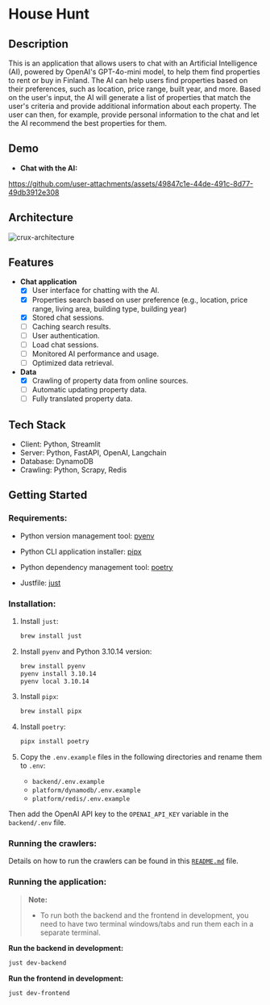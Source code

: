 # House Hunt

## Description

This is an application that allows users to chat with an Artificial Intelligence (AI), powered by OpenAI's GPT-4o-mini model, to help them find properties to rent or buy in Finland. The AI can help users find properties based on their preferences, such as location, price range, built year, and more. Based on the user's input, the AI will generate a list of properties that match the user's criteria and provide additional information about each property. The user can then, for example, provide personal information to the chat and let the AI recommend the best properties for them.

## Demo

- **Chat with the AI:**

https://github.com/user-attachments/assets/49847c1e-44de-491c-8d77-49db3912e308

## Architecture

![crux-architecture](https://github.com/user-attachments/assets/0c7a3bce-e4fe-42e1-a1a1-69c1b88e7874)

## Features

- **Chat application**
  - [x] User interface for chatting with the AI.
  - [x] Properties search based on user preference (e.g., location, price range, living area, building type, building year)
  - [x] Stored chat sessions.
  - [ ] Caching search results.
  - [ ] User authentication.
  - [ ] Load chat sessions.
  - [ ] Monitored AI performance and usage.
  - [ ] Optimized data retrieval.
- **Data**
  - [x] Crawling of property data from online sources.
  - [ ] Automatic updating property data.
  - [ ] Fully translated property data.

## Tech Stack

- Client: Python, Streamlit
- Server: Python, FastAPI, OpenAI, Langchain
- Database: DynamoDB
- Crawling: Python, Scrapy, Redis

## Getting Started

### Requirements:

- Python version management tool: [pyenv](https://github.com/pyenv/pyenv)

- Python CLI application installer: [pipx](https://github.com/pypa/pipx)

- Python dependency management tool: [poetry](https://python-poetry.org/)

- Justfile: [just](https://github.com/casey/just)

### Installation:

1. Install `just`:

   ```bash
   brew install just
   ```

2. Install `pyenv` and Python 3.10.14 version:

   ```bash
   brew install pyenv
   pyenv install 3.10.14
   pyenv local 3.10.14
   ```

3. Install `pipx`:

   ```bash
   brew install pipx
   ```

4. Install `poetry`:

   ```bash
   pipx install poetry
   ```

5. Copy the `.env.example` files in the following directories and rename them to `.env`:

   - `backend/.env.example`
   - `platform/dynamodb/.env.example`
   - `platform/redis/.env.example`

Then add the OpenAI API key to the `OPENAI_API_KEY` variable in the `backend/.env` file.

### Running the crawlers:

Details on how to run the crawlers can be found in this [`README.md`](scraper/README.md) file.

### Running the application:

> **Note:**
>
> - To run both the backend and the frontend in development, you need to have two terminal windows/tabs and run them each in a separate terminal.

**Run the backend in development:**

```bash
just dev-backend
```

**Run the frontend in development:**

```bash
just dev-frontend
```
